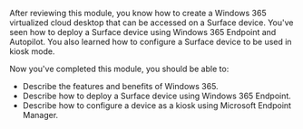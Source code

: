 After reviewing this module, you know how to create a Windows 365 virtualized cloud desktop that can be accessed on a Surface device. You've seen how to deploy a Surface device using Windows 365 Endpoint and Autopilot. You also learned how to configure a Surface device to be used in kiosk mode.

Now you've completed this module, you should be able to:

- Describe the features and benefits of Windows 365.
- Describe how to deploy a Surface device using Windows 365 Endpoint.
- Describe how to configure a device as a kiosk using Microsoft Endpoint Manager.
